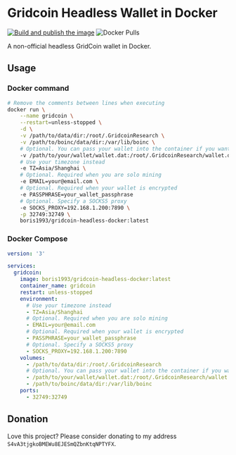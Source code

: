 # Gridcoin Headless Wallet in Docker

[![Build and publish the image](https://github.com/boris1993/gridcoin-headless-docker/actions/workflows/build.yml/badge.svg)](https://github.com/boris1993/gridcoin-headless-docker/actions/workflows/build.yml)
![Docker Pulls](https://img.shields.io/docker/pulls/boris1993/gridcoin-headless-docker)

A non-official headless GridCoin wallet in Docker.

## Usage

### Docker command

```bash
# Remove the comments between lines when executing
docker run \
    --name gridcoin \
    --restart=unless-stopped \
    -d \
    -v /path/to/data/dir:/root/.GridcoinResearch \
    -v /path/to/boinc/data/dir:/var/lib/boinc \
    # Optional. You can pass your wallet into the container if you want
    -v /path/to/your/wallet/wallet.dat:/root/.GridcoinResearch/wallet.dat \
    # Use your timezone instead
    -e TZ=Asia/Shanghai \
    # Optional. Required when you are solo mining
    -e EMAIL=your@email.com \
    # Optional. Required when your wallet is encrypted
    -e PASSPHRASE=your_wallet_passphrase
    # Optional. Specify a SOCKS5 proxy
    -e SOCKS_PROXY=192.168.1.200:7890 \
    -p 32749:32749 \
    boris1993/gridcoin-headless-docker:latest
```

### Docker Compose

```yaml
version: '3'

services:
  gridcoin:
    image: boris1993/gridcoin-headless-docker:latest
    container_name: gridcoin
    restart: unless-stopped
    environment:
      # Use your timezone instead
      - TZ=Asia/Shanghai
      # Optional. Required when you are solo mining
      - EMAIL=your@email.com
      # Optional. Required when your wallet is encrypted
      - PASSPHRASE=your_wallet_passphrase
      # Optional. Specify a SOCKS5 proxy
      - SOCKS_PROXY=192.168.1.200:7890
    volumes:
      - /path/to/data/dir:/root/.GridcoinResearch
      # Optional. You can pass your wallet into the container if you want
      - /path/to/your/wallet/wallet.dat:/root/.GridcoinResearch/wallet.dat
      - /path/to/boinc/data/dir:/var/lib/boinc
    ports:
      - 32749:32749

```

## Donation

Love this project? Please consider donating to my address `S4vA3tjgkoBMEWu8EJESmQZbnKtqNPTYFX`.
